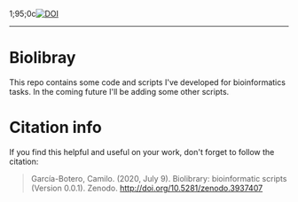 
1;95;0c[![DOI](https://zenodo.org/badge/DOI/10.5281/zenodo.3937407.svg)](https://doi.org/10.5281/zenodo.3937407)

***

# Biolibray
This repo contains some code and scripts I've developed for bioinformatics tasks. In the coming future I'll be adding some other scripts.

# Citation info
If you find this helpful and useful on your work, don't forget to follow the citation:

> García-Botero, Camilo. (2020, July 9). Biolibrary: bioinformatic scripts (Version 0.0.1). Zenodo. http://doi.org/10.5281/zenodo.3937407